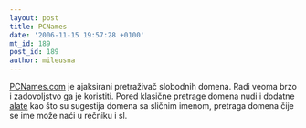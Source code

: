 ```yaml
---
layout: post
title: PCNames
date: '2006-11-15 19:57:28 +0100'
mt_id: 189
post_id: 189
author: mileusna
---
```

[PCNames.com](http://www.pcnames.com/) je ajaksirani pretraživač slobodnih domena. Radi veoma brzo i zadovoljstvo ga je koristiti. Pored klasične pretrage domena nudi i dodatne [alate](http://www.pcnames.com/tools.htm) kao što su sugestija domena sa sličnim imenom, pretraga domena čije se ime može naći u rečniku i sl.


